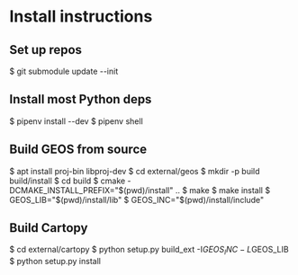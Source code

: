# Install instructions

## Set up repos
$ git submodule update --init

## Install most Python deps
$ pipenv install --dev
$ pipenv shell

## Build GEOS from source
$ apt install proj-bin libproj-dev
$ cd external/geos
$ mkdir -p build build/install
$ cd build
$ cmake -DCMAKE_INSTALL_PREFIX="$(pwd)/install" ..
$ make
$ make install
$ GEOS_LIB="$(pwd)/install/lib"
$ GEOS_INC="$(pwd)/install/include"

## Build Cartopy
$ cd external/cartopy
$ python setup.py build_ext -I$GEOS_INC -L$GEOS_LIB
$ python setup.py install
